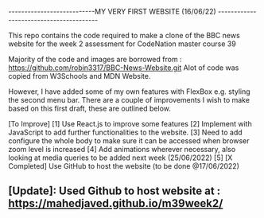 ---------------------------MY VERY FIRST WEBSITE (16/06/22) ----------------------------------------


This repo contains the code required to make a clone of the BBC news website for the week 2 assessment for CodeNation master course 39

Majority of the code and images are borrowed from : https://github.com/robin3317/BBC-News-Website.git
Alot of code was copied from W3Schools and MDN Website.

However, I have added some of my own features with FlexBox e.g. styling the second menu bar.
There are a couple of improvements I wish to make based on this first draft, these are outlined
below.

[To Improve]
  [1] Use React.js to improve some features
  [2] Implement with JavaScript to add further functionalities to the website.
  [3] Need to add configure the whole body to make sure it can be accessed when browser zoom level is increased
  [4] Add animations wherever necessary, also looking at media queries to be added next week (25/06/2022)
  [5] [X Completed] Use GitHub to host the website (to be done @17/06/2022)
  
  
[Update]: Used Github to host website at : https://mahedjaved.github.io/m39week2/
 ------------------------------------------------------------------------------------------------------------------------
